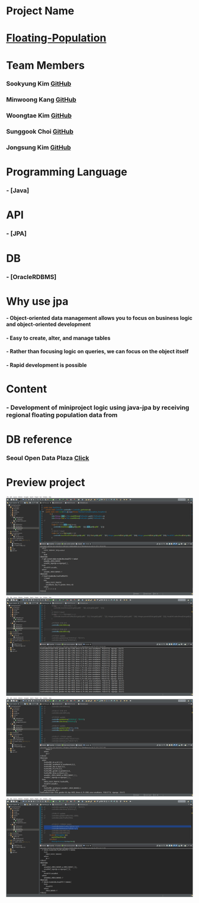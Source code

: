 # Project Name
# [Floating-Population](https://github.com/angle2v/Floating-Population)

# Team Members

### Sookyung Kim [GitHub](https://github.com/sooish)
### Minwoong Kang [GitHub](https://github.com/happymwkang)
### Woongtae Kim [GitHub](https://github.com/angle2v)
### Sunggook Choi [GitHub](https://github.com/SunggookCHOI)
### Jongsung Kim [GitHub](https://github.com/SEJSCloud)

# Programming Language
### - [Java]

# API
### - [JPA]
# DB
### - [OracleRDBMS]
# Why use jpa
#### - Object-oriented data management allows you to focus on business logic and object-oriented development
#### - Easy to create, alter, and manage tables
#### - Rather than focusing logic on queries, we can focus on the object itself
#### - Rapid development is possible

# Content
### - Development of miniproject logic using java-jpa by receiving regional floating population data from

# DB reference
### Seoul Open Data Plaza [Click](https://data.seoul.go.kr/)
# Preview project
<img src="img/Insert.png">
<img src="img/SelectAll.png">
<img src="img/Update.png">
<img src="img/Delete.png">
